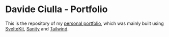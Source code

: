 # Davide Ciulla - Portfolio

This is the repository of my [personal portfolio](https://2022.davideciulla.com/), which was mainly built using [SvelteKit](https://kit.svelte.dev/), [Sanity](https://www.sanity.io/) and [Tailwind](https://tailwindcss.com/).
